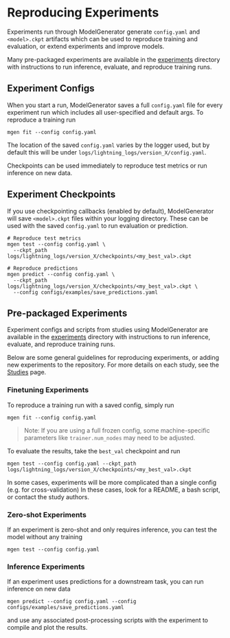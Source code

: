 # Reproducing Experiments

Experiments run through ModelGenerator generate `config.yaml` and `<model>.ckpt` artifacts which can be used to reproduce training and evaluation, or extend experiments and improve models.

Many pre-packaged experiments are available in the [experiments](https://github.com/genbio-ai/ModelGenerator/blob/main/experiments) directory with instructions to run inference, evaluate, and reproduce training runs.

## Experiment Configs

When you start a run, ModelGenerator saves a full `config.yaml` file for every experiment run which includes all user-specified and default args.
To reproduce a training run 

```
mgen fit --config config.yaml
```

The location of the saved `config.yaml` varies by the logger used, but by default this will be under `logs/lightning_logs/version_X/config.yaml`.

Checkpoints can be used immediately to reproduce test metrics or run inference on new data.

## Experiment Checkpoints

If you use checkpointing callbacks (enabled by default), ModelGenerator will save `<model>.ckpt` files within your logging directory.
These can be used with the saved `config.yaml` to run evaluation or prediction.

```
# Reproduce test metrics
mgen test --config config.yaml \
  --ckpt_path logs/lightning_logs/version_X/checkpoints/<my_best_val>.ckpt

# Reproduce predictions
mgen predict --config config.yaml \
  --ckpt_path logs/lightning_logs/version_X/checkpoints/<my_best_val>.ckpt \
  --config configs/examples/save_predictions.yaml
```

## Pre-packaged Experiments

Experiment configs and scripts from studies using ModelGenerator are available in the [experiments](https://github.com/genbio-ai/ModelGenerator/blob/main/experiments) directory with instructions to run inference, evaluate, and reproduce training runs.

Below are some general guidelines for reproducing experiments, or adding new experiments to the repository.
For more details on each study, see the [Studies](../studies/index.md) page.

### Finetuning Experiments

To reproduce a training run with a saved config, simply run
```
mgen fit --config config.yaml
``` 

> Note: If you are using a full frozen config, some machine-specific parameters like `trainer.num_nodes` may need to be adjusted.

To evaluate the results, take the `best_val` checkpoint and run
```
mgen test --config config.yaml --ckpt_path logs/lightning_logs/version_X/checkpoints/<my_best_val>.ckpt
```

In some cases, experiments will be more complicated than a single config (e.g. for cross-validation)
In these cases, look for a README, a bash script, or contact the study authors.

### Zero-shot Experiments

If an experiment is zero-shot and only requires inference, you can test the model without any training
```
mgen test --config config.yaml
```

### Inference Experiments

If an experiment uses predictions for a downstream task, you can run inference on new data
```
mgen predict --config config.yaml --config configs/examples/save_predictions.yaml
```
and use any associated post-processing scripts with the experiment to compile and plot the results.